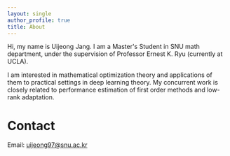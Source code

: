 ```yaml
---
layout: single
author_profile: true
title: About
---
```

Hi, my name is Uijeong Jang. I am a Master's Student in SNU math department, under the supervision of Professor Ernest K. Ryu (currently at UCLA).

I am interested in mathematical optimization theory and applications of them to practical settings in deep learning theory. My concurrent work is closely related to performance estimation of first order methods and low-rank adaptation. 

# Contact
Email: uijeong97@snu.ac.kr
